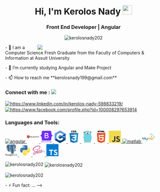 <h1 align="center">Hi, I'm Kerolos Nady  <img src="https://github.com/oHTGo/oHTGo/blob/main/images/hi.gif" width="30px" height="30px"> </h1>
<h3 align="center">Front End Developer | Angular</h3>

<p align="center"> <img src="https://komarev.com/ghpvc/?username=kerolosnady202&label=Profile%20views&color=0e75b6&style=flat" alt="kerolosnady202" /> </p>
<img align='right' src="https://github.com/oHTGo/oHTGo/blob/main/images/coding.gif" width="400">
<p>- 🏫 I am a Computer Science Fresh Graduate from the Faculty of Computers & Information at Assuit University</p>
<p>- 🌱 I’m currently studying Angular and Make Project</p>
<p>- 📫 How to reach me **kerolosnady199@gmail.com**</p>

<h3 align="left">Connect with me : <img src="https://github.com/oHTGo/oHTGo/blob/main/images/handshake.gif" height="35px"> </h3>
<p align="left">
<a href="https://linkedin.com/in/https://www.linkedin.com/in/kerolos-nady-598833219/" target="blank"><img align="center" src="https://raw.githubusercontent.com/rahuldkjain/github-profile-readme-generator/master/src/images/icons/Social/linked-in-alt.svg" alt="https://www.linkedin.com/in/kerolos-nady-598833219/" height="30" width="40" /></a>
<a href="https://fb.com/https://www.facebook.com/profile.php?id=100008297653914" target="blank"><img align="center" src="https://raw.githubusercontent.com/rahuldkjain/github-profile-readme-generator/master/src/images/icons/Social/facebook.svg" alt="https://www.facebook.com/profile.php?id=100008297653914" height="30" width="40" /></a>
</p>

<h3 align="left">Languages and Tools:</h3>
<p align="left"> <a href="https://angular.io" target="_blank" rel="noreferrer"> <img src="https://angular.io/assets/images/logos/angular/angular.svg" alt="angular" width="40" height="40"/> </a> <a href="https://angular.io" target="_blank" rel="noreferrer"> <img src="https://raw.githubusercontent.com/devicons/devicon/master/icons/angularjs/angularjs-original-wordmark.svg" alt="angularjs" width="40" height="40"/> </a> <a href="https://getbootstrap.com" target="_blank" rel="noreferrer"> <img src="https://raw.githubusercontent.com/devicons/devicon/master/icons/bootstrap/bootstrap-plain-wordmark.svg" alt="bootstrap" width="40" height="40"/> </a> <a href="https://www.w3schools.com/cpp/" target="_blank" rel="noreferrer"> <img src="https://raw.githubusercontent.com/devicons/devicon/master/icons/cplusplus/cplusplus-original.svg" alt="cplusplus" width="40" height="40"/> </a> <a href="https://www.w3schools.com/css/" target="_blank" rel="noreferrer"> <img src="https://raw.githubusercontent.com/devicons/devicon/master/icons/css3/css3-original-wordmark.svg" alt="css3" width="40" height="40"/> </a> <a href="https://golang.org" target="_blank" rel="noreferrer"> <img src="https://raw.githubusercontent.com/devicons/devicon/master/icons/go/go-original.svg" alt="go" width="40" height="40"/> </a> <a href="https://www.w3.org/html/" target="_blank" rel="noreferrer"> <img src="https://raw.githubusercontent.com/devicons/devicon/master/icons/html5/html5-original-wordmark.svg" alt="html5" width="40" height="40"/> </a> <a href="https://developer.mozilla.org/en-US/docs/Web/JavaScript" target="_blank" rel="noreferrer"> <img src="https://raw.githubusercontent.com/devicons/devicon/master/icons/javascript/javascript-original.svg" alt="javascript" width="40" height="40"/> </a> <a href="https://www.mathworks.com/" target="_blank" rel="noreferrer"> <img src="https://upload.wikimedia.org/wikipedia/commons/2/21/Matlab_Logo.png" alt="matlab" width="40" height="40"/> </a> <a href="https://www.mysql.com/" target="_blank" rel="noreferrer"> <img src="https://raw.githubusercontent.com/devicons/devicon/master/icons/mysql/mysql-original-wordmark.svg" alt="mysql" width="40" height="40"/> </a> <a href="https://www.postgresql.org" target="_blank" rel="noreferrer"> <img src="https://raw.githubusercontent.com/devicons/devicon/master/icons/postgresql/postgresql-original-wordmark.svg" alt="postgresql" width="40" height="40"/> </a> <a href="https://www.python.org" target="_blank" rel="noreferrer"> <img src="https://raw.githubusercontent.com/devicons/devicon/master/icons/python/python-original.svg" alt="python" width="40" height="40"/> </a> <a href="https://sass-lang.com" target="_blank" rel="noreferrer"> <img src="https://raw.githubusercontent.com/devicons/devicon/master/icons/sass/sass-original.svg" alt="sass" width="40" height="40"/> </a> <a href="https://www.typescriptlang.org/" target="_blank" rel="noreferrer"> <img src="https://raw.githubusercontent.com/devicons/devicon/master/icons/typescript/typescript-original.svg" alt="typescript" width="40" height="40"/> </a> </p>

<p><img align="left" src="https://github-readme-stats.vercel.app/api/top-langs?username=kerolosnady202&show_icons=true&locale=en&layout=compact" alt="kerolosnady202" /></p>

<p>&nbsp;<img align="center" src="https://github-readme-stats.vercel.app/api?username=kerolosnady202&show_icons=true&locale=en" alt="kerolosnady202" /></p>

<p><img align="center" src="https://github-readme-streak-stats.herokuapp.com/?user=kerolosnady202&" alt="kerolosnady202" /></p>
- ⚡ Fun fact: ...
-->

